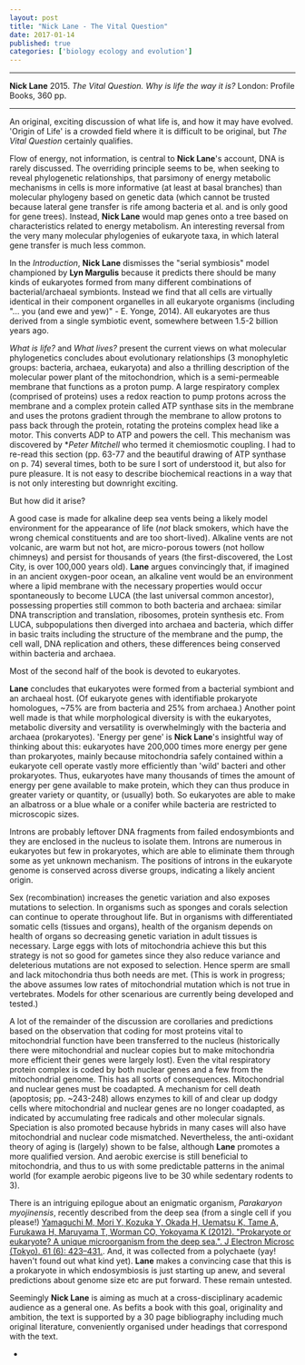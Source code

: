 ```yaml
---
layout: post
title: "Nick Lane - The Vital Question"
date: 2017-01-14
published: true
categories: ['biology ecology and evolution']
---
```



***
<b>Nick Lane</b> 2015. _The Vital Question. Why is life the way it is?_ London: Profile Books, 360 pp.

***


An original, exciting discussion of what life is, and how it may have evolved. 'Origin of Life' is a crowded field where it is difficult to be original, but _The Vital Question_ certainly qualifies.  

Flow of energy, not information, is central to **Nick Lane**'s  account, DNA is rarely discussed.  The overriding principle seems to be, when seeking to reveal phylogenetic relationships, that parsimony of energy metabolic mechanisms in cells is more informative (at least at basal branches) than molecular phylogeny based on genetic data (which cannot be trusted because lateral gene transfer is rife among bacteria et al. and is only good for gene trees).  Instead, **Nick Lane** would map genes onto a tree based on characteristics related to energy metabolism.  An interesting reversal from the very many molecular phylogenies of eukaryote taxa, in which lateral gene transfer is much less common. 

In the _Introduction_, **Nick Lane** dismisses the "serial symbiosis" model championed by **Lyn Margulis** because it predicts there should be many kinds of eukaryotes formed from many different combinations of bacterial/archaeal symbionts.  Instead we find that all cells are virtually identical in their component organelles in all eukaryote organisms (including "... you (and ewe and yew)" - E. Yonge, 2014).  All eukaryotes are thus derived from a single symbiotic event, somewhere between 1.5-2 billion years ago.  

_What is life?_ and _What lives?_ present the current views on what molecular phylogenetics concludes about evolutionary relationships (3 monophyletic groups: bacteria, archaea, eukaryota) and also a thrilling description of the molecular power plant of the mitochondrion, which is a semi-permeable membrane that functions as a proton pump.  A large respiratory complex (comprised of proteins) uses a redox reaction to pump protons across the membrane and a complex protein called ATP synthase sits in the membrane and uses the protons gradient through the membrane to allow protons to pass back through the protein, rotating the proteins complex head like a motor.  This converts ADP to ATP and powers the cell.  This mechanism was discovered by **Peter Mitchell* who termed it chemiosmotic coupling.  I had to re-read this section (pp. 63-77 and the beautiful drawing of ATP synthase on p. 74) several times, both to be sure I sort of understood it, but also for pure pleasure.  It is not easy to describe biochemical reactions in a way that is not only interesting but downright exciting.

But how did it arise?

A good case is made for alkaline deep sea vents being a likely model environment for the appearance of life (_not_ black smokers, which have the wrong chemical constituents and are too short-lived).  Alkaline vents are not volcanic, are warm but not hot, are micro-porous towers (not hollow chimneys) and persist for thousands of years (the first-discovered, the Lost City, is over 100,000 years old).  **Lane** argues convincingly that, if imagined in an ancient oxygen-poor ocean, an alkaline vent would be an environment where a lipid membrane with the necessary properties would occur spontaneously to become LUCA (the last universal common ancestor), possessing properties still common to both bacteria and archaea: similar DNA transcription and translation, ribosomes, protein synthesis etc. From LUCA, subpopulations then diverged into archaea and bacteria, which differ in basic traits including the structure of the membrane and the pump, the cell wall, DNA replication and others, these differences being conserved within bacteria and archaea.

Most of the second half of the book is devoted to eukaryotes.

**Lane** concludes that eukaryotes were formed from a bacterial symbiont and an archaeal host.  (Of eukaryote genes with identifiable prokaryote homologues, ~75% are from bacteria and 25% from archaea.)  Another point well made is that while morphological diversity is with the eukaryotes, metabolic diversity and versatility is overwhelmingly with the bacteria and archaea (prokaryotes). 'Energy per gene' is  **Nick Lane**'s insightful way of thinking about this: eukaryotes have 200,000 times more energy per gene than prokaryotes, mainly because mitochondria safely contained within a eukaryote cell operate vastly more efficiently than 'wild' bacteri and other prokaryotes.  Thus, eukaryotes have many thousands of times the amount of energy per gene available to make  protein, which they can thus produce in greater variety or quantity, or (usually) both. So eukaryotes are able to make an albatross or a blue whale or a conifer while bacteria are restricted to microscopic sizes. 

Introns are probably leftover DNA fragments from failed endosymbionts and they are enclosed in the nucleus to isolate them.  Introns are numerous in eukaryotes but few in prokaryotes, which are able to eliminate them through some as yet unknown mechanism.  The positions of introns in the eukaryote genome is conserved across diverse groups, indicating a likely ancient origin.

Sex (recombination) increases the genetic variation and also exposes mutations to selection.  In organisms such as sponges and corals selection can continue to operate throughout life. But in organisms with differentiated somatic cells (tissues and organs), health of the organism depends on health of organs so decreasing genetic variation in adult tissues is necessary.  Large eggs with lots of mitochondria achieve this but this strategy is not so good for gametes since they also reduce variance and deleterious mutations are not exposed to selection.  Hence sperm are small and lack mitochondria thus both needs are met.  (This is work in progress; the above assumes low rates of mitochondrial mutation which is not true in vertebrates.  Models for other scenarious are currently being developed and tested.)

A lot of the remainder of the discussion are corollaries and predictions based on the observation that coding for most proteins vital to mitochondrial function have been transferred to the nucleus (historically there were mitochondrial and nuclear copies but to make mitochondria more efficient their genes were largely lost).  Even the vital respiratory protein complex is coded by both nuclear genes and a few from the mitochondrial genome.  This has all sorts of consequences.  Mitochondrial and nuclear genes must be coadapted.  A mechanism for cell death (apoptosis; pp. ~243-248) allows enzymes to kill of and clear up dodgy cells where mitochondrial and nuclear genes are no longer coadapted, as indicated by accumulating free radicals and other molecular signals.  Speciation is also promoted because hybrids in many cases will also have mitochondrial and nuclear code mismatched.  Nevertheless, the anti-oxidant theory of aging is (largely) shown to be false, although **Lane** promotes a more qualified version.  And aerobic exercise is still beneficial to mitochondria, and thus to us with some predictable patterns in the animal world (for example aerobic pigeons live to be 30 while sedentary rodents to 3).

There is an intriguing epilogue about an enigmatic organism, _Parakaryon myojinensis_,  recently described from the deep sea (from a single cell if you please!)  [Yamaguchi M, Mori Y, Kozuka Y, Okada H, Uematsu K, Tame A, Furukawa H, Maruyama T, Worman CO, Yokoyama K (2012). "Prokaryote or eukaryote? A unique microorganism from the deep sea.". J Electron Microsc (Tokyo). 61 (6): 423–431.](https://www.ncbi.nlm.nih.gov/pubmed/23024290).   And, it was collected from a polychaete (yay!  haven't found out what kind yet).  **Lane** makes a convincing case that this is a prokaryote in which endosymbiosis is just starting up anew, and several predictions about genome size etc are put forward.  These remain untested. 

Seemingly **Nick Lane** is aiming as much at a cross-disciplinary academic audience as a general one.  As befits a book with this goal, originality and ambition, the text is supported by a 30 page bibliography including much original literature, conveniently organised under headings that correspond with the text.



  * 





